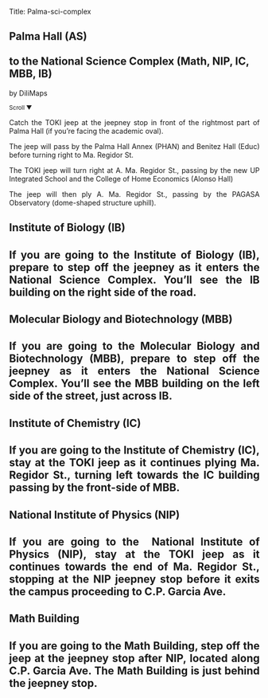 Title: Palma-sci-complex

<section id='cover' class='cover active'>
<h1> Palma Hall (AS) <br><br>to the National Science Complex (Math, NIP, IC, MBB, IB) </h1>
<p align='justify'>by DiliMaps </p>
<small class='scroll'>Scroll ▼</small>
</section>

<section id='as'>
<p align='justify'>Catch the TOKI jeep at the jeepney stop in front of the rightmost part of Palma Hall (if you’re facing the academic oval).
</p>
</section>

<section id='educ'>
<p align='justify'>  The jeep will pass by the Palma Hall Annex (PHAN) and Benitez Hall (Educ) before turning right to Ma. Regidor St. 
</p>
</section>

<section id='che'>
<p align='justify'> The TOKI jeep will turn right at A. Ma. Regidor St., passing by the new UP Integrated School and the College of Home Economics (Alonso Hall) 
</p>
</section>

<section id='pagasa'>
<p align='justify'> The jeep will then ply A. Ma. Regidor St., passing by the PAGASA Observatory (dome-shaped structure uphill). 
</p>
</section>

<section id='bio'>
<h1> Institute of Biology (IB)  <h1>
<p align='justify'>If you are going to the Institute of Biology (IB), prepare to step off the jeepney as it enters the National Science Complex. You’ll see the IB building on the right side of the road. 
</p>
</section>

<section id='mbb'>
<h1> Molecular Biology and Biotechnology (MBB)  <h1>
<p align='justify'>If you are going to the Molecular Biology and Biotechnology (MBB), prepare to step off the jeepney as it enters the National Science Complex. You’ll see the MBB building on the left side of the street, just across IB. 
</p>
</section>

<section id='chem'>
<h1> Institute of Chemistry (IC) <h1>
<p align='justify'>If you are going to the Institute of Chemistry (IC),  stay at the TOKI jeep as it continues plying Ma. Regidor St., turning left towards the IC building passing by the front-side of MBB. 
</p>
</section>

<section id='physics'>
<h1> National Institute of Physics (NIP) <h1>
<p align='justify'>If you are going to the  National Institute of Physics (NIP), stay at the TOKI jeep as it continues towards the end of Ma. Regidor St., stopping at the NIP jeepney stop before it exits the campus proceeding to C.P. Garcia Ave.
</p>
</section>

<section id='math'>
<h1> Math Building <h1>
<p align='justify'>If you are going to the Math Building, step off the jeep at the jeepney stop after NIP, located along C.P. Garcia Ave. The Math Building is just behind the jeepney stop.
</p>
</section>
